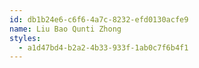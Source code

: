 ```yaml
---
id: db1b24e6-c6f6-4a7c-8232-efd0130acfe9
name: Liu Bao Qunti Zhong
styles:
  - a1d47bd4-b2a2-4b33-933f-1ab0c7f6b4f1
---
```

